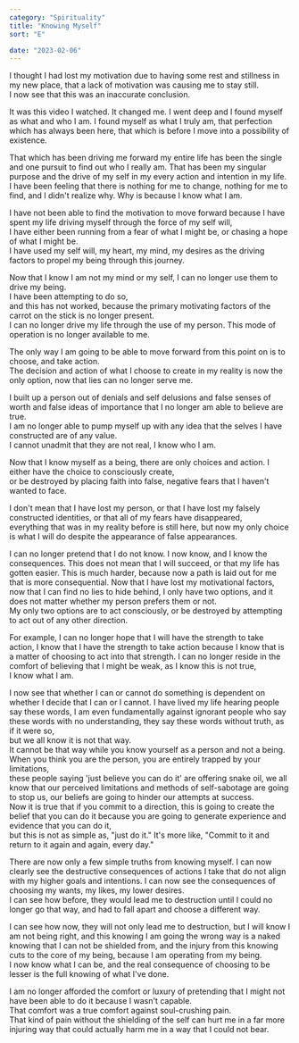 ```yaml
---
category: "Spirituality" 
title: "Knowing Myself"
sort: "E" 

date: "2023-02-06"
---
```

I thought I had lost my motivation due to having some rest and stillness in my new place, that a lack of motivation was causing me to stay still.   
I now see that this was an inaccurate conclusion.   

It was this video I watched. It changed me. I went deep and I found myself as what and who I am. I found myself as what I truly am, that perfection which has always been here, that which is before I move into a possibility of existence.  

That which has been driving me forward my entire life has been the single and one pursuit to find out who I really am. That has been my singular purpose and the drive of my self in my every action and intention in my life.   
I have been feeling that there is nothing for me to change, nothing for me to find, and I didn't realize why. Why is because I know what I am. 

I have not been able to find the motivation to move forward because I have spent my life driving myself through the force of my self will,  
I have either been running from a fear of what I might be, or chasing a hope of what I might be.   
I have used my self will, my heart, my mind, my desires as the driving factors to propel my being through this journey.  

Now that I know I am not my mind or my self, I can no longer use them to drive my being.   
I have been attempting to do so,   
and this has not worked, because the primary motivating factors of the carrot on the stick is no longer present.   
I can no longer drive my life through the use of my person. This mode of operation is no longer available to me.  

The only way I am going to be able to move forward from this point on is to choose, and take action.  
The decision and action of what I choose to create in my reality is now the only option, now that lies can no longer serve me.  

I built up a person out of denials and self delusions and false senses of worth and false ideas of importance that I no longer am able to believe are true.   
I am no longer able to pump myself up with any idea that the selves I have constructed are of any value.  
I cannot unadmit that they are not real, I know who I am.  

Now that I know myself as a being, there are only choices and action. I either have the choice to consciously create,  
or be destroyed by placing faith into false, negative fears that I haven't wanted to face.  

I don't mean that I have lost my person, or that I have lost my falsely constructed identities, or that all of my fears have disappeared,   
everything that was in my reality before is still here, but now my only choice is what I will do despite the appearance of false appearances. 

I can no longer pretend that I do not know. I now know, and I know the consequences. This does not mean that I will succeed, or that my life has gotten easier. This is much harder, because now a path is laid out for me that is more consequential. Now that I have lost my motivational factors,  
now that I can find no lies to hide behind, I only have two options, and it does not matter whether my person prefers them or not.  
My only two options are to act consciously, or be destroyed by attempting to act out of any other direction.  

For example, I can no longer hope that I will have the strength to take action, I know that I have the strength to take action because I know that is a matter of choosing to act into that strength. I can no longer reside in the comfort of believing that I might be weak, as I know this is not true,  
I know what I am.  

I now see that whether I can or cannot do something is dependent on whether I decide that I can or I cannot. I have lived my life hearing people say these words, I am even fundamentally against ignorant people who say these words with no understanding, they say these words without truth, as if it were so,  
but we all know it is not that way.   
It cannot be that way while you know yourself as a person and not a being. When you think you are the person, you are entirely trapped by your limitations,    
these people saying 'just believe you can do it' are offering snake oil, we all know that our perceived limitations and methods of self-sabotage are going to stop us, our beliefs are going to hinder our attempts at success.  
Now it is true that if you commit to a direction, this is going to create the belief that you can do it because you are going to generate experience and evidence that you can do it,   
but this is not as simple as, "just do it." It's more like, "Commit to it and return to it again and again, every day."  

There are now only a few simple truths from knowing myself. I can now clearly see the destructive consequences of actions I take that do not align with my higher goals and intentions. I can now see the consequences of choosing my wants, my likes, my lower desires.  
I can see how before, they would lead me to destruction until I could no longer go that way, and had to fall apart and choose a different way.  

I can see how now, they will not only lead me to destruction, but I will know I am not being right, and this knowing I am going the wrong way is a naked knowing that I can not be shielded from, and the injury from this knowing cuts to the core of my being, because I am operating from my being.  
I now know what I can be, and the real consequence of choosing to be lesser is the full knowing of what I've done.  

I am no longer afforded the comfort or luxury of pretending that I might not have been able to do it because I wasn't capable.  
That comfort was a true comfort against soul-crushing pain.  
That kind of pain without the shielding of the self can hurt me in a far more injuring way that could actually harm me in a way that I could not bear. 